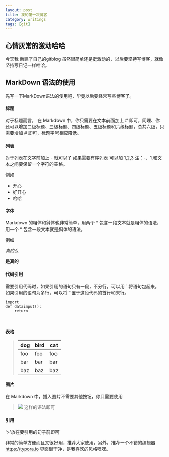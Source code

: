 ```yaml
---
layout: post
title: 我的第一次博客
category: writings
tags: [git]
---
```


## 心情灰常的激动哈哈
今天我 新建了自己的gitblog 虽然很简单还是挺激动的，以后要坚持写博客，就像坚持写日记一样哈哈。



## MarkDown 语法的使用
先写一下MarkDown语法的使用吧，毕竟以后要经常写些博客了。

#### 标题
对于标题而言，
在 Markdown 中，你只需要在文本前面加上 # 即可，同理、你还可以增加二级标题、三级标题、四级标题、五级标题和六级标题，总共六级，只需要增加 # 即可，标题字号相应降低。

#### 列表
对于列表在文字前加上 - 就可以了
如果需要有序列表 可以加 1,2,3
注：-、1.和文本之间要保留一个字符的空格。

例如

- 开心
- 好开心
- 哈哈

#### 字体
Markdown 的粗体和斜体也非常简单，用两个 * 包含一段文本就是粗体的语法，用一个 * 包含一段文本就是斜体的语法。

例如

*真的么*

**是真的**



#### 代码引用
需要引用代码时，如果引用的语句只有一段，不分行，可以用 ` 将语句包起来。
如果引用的语句为多行，可以将```置于这段代码的首行和末行。

```import pandas as pd
import 
def dataimput():
	return



```







#### 表格
>| dog  | bird | cat  |
>| ---- | ---- | ---- |
>| foo  | foo  | foo  |
>| bar  | bar  | bar  |
>| baz  | baz  | baz  |

#### 图片
在 Markdown 中，插入图片不需要其他按钮，你只需要使用 
>![](图片链接地址) 
>这样的语法即可

#### 引用
'>'放在要引用的句子前即可

非常的简单方便而且又很好用，推荐大家使用，另外，推荐一个不错的编辑器
https://typora.io
界面很干净，是我喜欢的风格嘿嘿。

